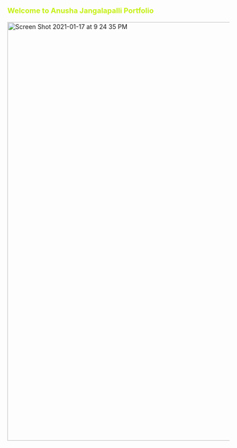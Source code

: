 ### <span style="color: #c5f015"> Welcome to Anusha Jangalapalli Portfolio </span>

<img width="948" alt="Screen Shot 2021-01-17 at 9 24 35 PM" src="https://user-images.githubusercontent.com/60826485/104866508-bec51a00-590c-11eb-847d-cdd1f54fb368.png">

<!--
**Anujangalapalli/Anujangalapalli** is a ✨ _special_ ✨ repository because its `README.md` (this file) appears on your GitHub profile.

Here are some ideas to get you started:

- 🔭 I’m currently working on ...
- 🌱 I’m currently learning ...
- 👯 I’m looking to collaborate on ...
- 🤔 I’m looking for help with ...
- 💬 Ask me about ...
- 📫 How to reach me: ...
- 😄 Pronouns: ...
- ⚡ Fun fact: ...
-->
